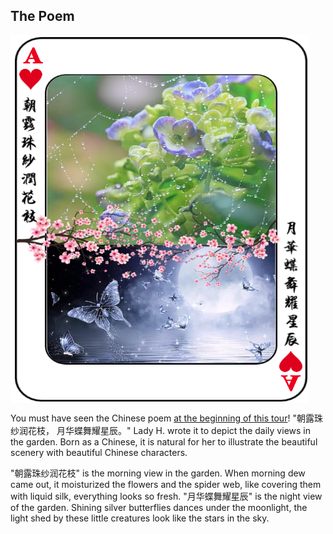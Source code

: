 ## The Poem


<p>
<img align="center" src="https://github.com/lady-h-world/My_Garden/blob/main/images/Garden_Museum_images/the_poem.png" width="477" height="588" />
</p>

You must have seen the Chinese poem [at the beginning of this tour][1]! "朝露珠纱润花枝， 月华蝶舞耀星辰。" Lady H. wrote it to depict the daily views in the garden. Born as a Chinese, it is natural for her to illustrate the beautiful scenery with beautiful Chinese characters.

"朝露珠纱润花枝" is the morning view in the garden. When morning dew came out, it moisturized the flowers and the spider web, like covering them with liquid silk, everything looks so fresh. "月华蝶舞耀星辰" is the night view of the garden. Shining silver butterflies dances under the moonlight, the light shed by these little creatures look like the stars in the sky.





[1]:https://github.com/lady-h-world/My_Garden/tree/main